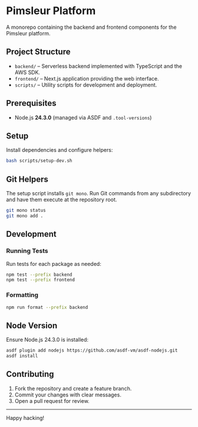 # Pimsleur Platform

A monorepo containing the backend and frontend components for the Pimsleur platform.

## Project Structure

- `backend/` – Serverless backend implemented with TypeScript and the AWS SDK.
- `frontend/` – Next.js application providing the web interface.
- `scripts/` – Utility scripts for development and deployment.

## Prerequisites

- Node.js **24.3.0** (managed via ASDF and `.tool-versions`)

## Setup

Install dependencies and configure helpers:

```bash
bash scripts/setup-dev.sh
```

## Git Helpers

The setup script installs `git mono`. Run Git commands from any subdirectory and have them execute at the repository root.

```bash
git mono status
git mono add .
```

## Development

### Running Tests

Run tests for each package as needed:

```bash
npm test --prefix backend
npm test --prefix frontend
```

### Formatting

```bash
npm run format --prefix backend
```

## Node Version

Ensure Node.js 24.3.0 is installed:

```bash
asdf plugin add nodejs https://github.com/asdf-vm/asdf-nodejs.git
asdf install
```

## Contributing

1. Fork the repository and create a feature branch.
2. Commit your changes with clear messages.
3. Open a pull request for review.

---

Happy hacking!
